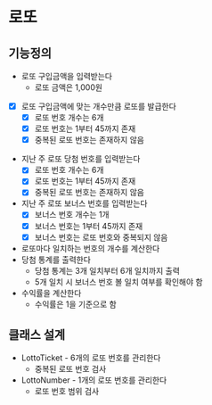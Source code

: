 # 로또
## 기능정의
- 로또 구입금액을 입력받는다
  - 로또 금액은 1,000원
- [x] 로또 구입금액에 맞는 개수만큼 로또를 발급한다
  - [x] 로또 번호 개수는 6개
  - [x] 로또 번호는 1부터 45까지 존재
  - [x] 중복된 로또 번호는 존재하지 않음
- 지난 주 로또 당첨 번호를 입력받는다
  - [x] 로또 번호 개수는 6개
  - [x] 로또 번호는 1부터 45까지 존재
  - [x] 중복된 로또 번호는 존재하지 않음
- 지난 주 로또 보너스 번호를 입력받는다
  - [x] 보너스 번호 개수는 1개
  - [x] 보너스 번호는 1부터 45까지 존재
  - [x] 보너스 번호는 로또 번호와 중복되지 않음
- 로또마다 일치하는 번호의 개수를 계산한다
- 당첨 통계를 출력한다
  - 당첨 통계는 3개 일치부터 6개 일치까지 출력
  - 5개 일치 시 보너스 번호 볼 일치 여부를 확인해야 함
- 수익률을 계산한다
  - 수익률은 1을 기준으로 함

## 클래스 설계
- LottoTicket - 6개의 로또 번호를 관리한다
  - 중복된 로또 번호 검사
- LottoNumber - 1개의 로또 번호를 관리한다
  - 로또 번호 범위 검사
